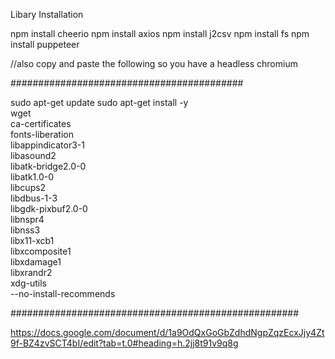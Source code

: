Libary Installation

npm install cheerio
npm install axios
npm install j2csv
npm install fs
npm install puppeteer

//also copy and paste the following so you have a headless chromium

##########################################

sudo apt-get update
sudo apt-get install -y \
  wget \
  ca-certificates \
  fonts-liberation \
  libappindicator3-1 \
  libasound2 \
  libatk-bridge2.0-0 \
  libatk1.0-0 \
  libcups2 \
  libdbus-1-3 \
  libgdk-pixbuf2.0-0 \
  libnspr4 \
  libnss3 \
  libx11-xcb1 \
  libxcomposite1 \
  libxdamage1 \
  libxrandr2 \
  xdg-utils \
  --no-install-recommends

####################################################

https://docs.google.com/document/d/1a9OdQxGoGbZdhdNgpZqzEcxJjy4Zt9f-BZ4zvSCT4bI/edit?tab=t.0#heading=h.2jj8t91v9q8g
